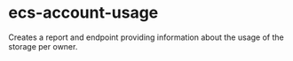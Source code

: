 # ecs-account-usage
Creates a report and endpoint providing information about the usage of the storage per owner.
